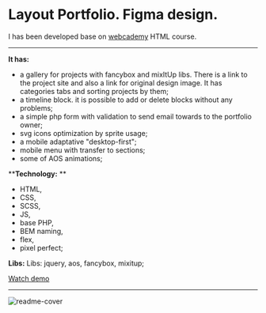 # Layout **Portfolio**. Figma design.
I has been developed base on [webcademy](https://webcademy.ru/) HTML course. 
<hr>

**It has:**
- a gallery for projects with fancybox and mixItUp libs. There is a link to the project site and also a link for original design image. It has categories tabs and sorting projects by them;
- a timeline block. it is possible to add or delete blocks without any problems;
- a simple php form with validation to send email towards to the portfolio owner;
- svg icons optimization by sprite usage;
- a mobile adaptative "desktop-first";
- mobile menu with transfer to sections;
- some of AOS animations;

****Technology:** ** 
- HTML,
- CSS,
- SCSS,
- JS,
- base PHP,
- BEM naming,
- flex,
- pixel perfect;

**Libs:** 
Libs: jquery, aos, fancybox, mixitup;


[Watch demo](https://nattyme.github.io/portfolio/#top)

<hr>

![readme-cover](https://github.com/user-attachments/assets/ad6c585c-a0a6-429b-8c68-1cd527a378bb)


